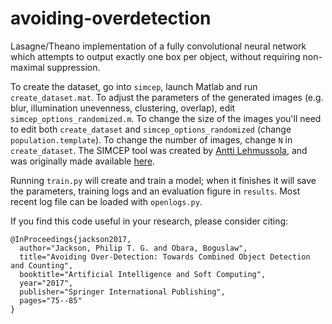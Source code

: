 # avoiding-overdetection
Lasagne/Theano implementation of a fully convolutional neural network which attempts to output exactly one box per object, without requiring non-maximal suppression.

To create the dataset, go into `simcep`, launch Matlab and run `create_dataset.mat`. To adjust the parameters of the generated images (e.g. blur, illumination unevenness, clustering, overlap), edit `simcep_options_randomized.m`. To change the size of the images you'll need to edit both `create_dataset` and `simcep_options_randomized` (change `population.template`). To change the number of images, change `N` in `create_dataset`. The SIMCEP tool was created by [Antti Lehmussola](https://www.ncbi.nlm.nih.gov/pubmed/17649914), and was originally made available [here](http://www.cs.tut.fi/sgn/csb/simcep/tool.html).

Running `train.py` will create and train a model; when it finishes it will save the parameters, training logs and an evaluation figure in `results`. Most recent log file can be loaded with `openlogs.py`.

If you find this code useful in your research, please consider citing:
```
@InProceedings{jackson2017,
  author="Jackson, Philip T. G. and Obara, Boguslaw",
  title="Avoiding Over-Detection: Towards Combined Object Detection and Counting",
  booktitle="Artificial Intelligence and Soft Computing",
  year="2017",
  publisher="Springer International Publishing",
  pages="75--85"
}
```
